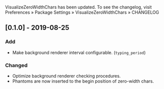 VisualizeZeroWidthChars has been updated. To see the changelog, visit
Preferences » Package Settings » VisualizeZeroWidthChars » CHANGELOG


## [0.1.0] - 2019-08-25

### Add
- Make background renderer interval configurable. (`typing_period`)

### Changed
- Optimize background renderer checking procedures.
- Phantoms are now inserted to the begin position of zero-width chars.
